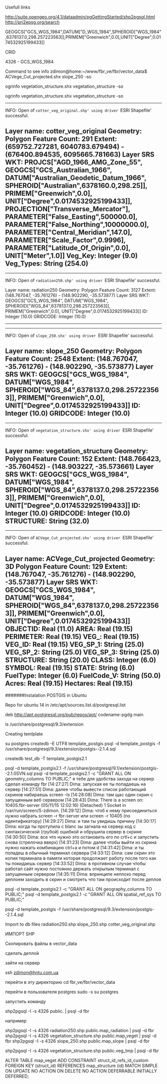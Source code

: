 
Usefull links

http://suite.opengeo.org/4.1/dataadmin/pgGettingStarted/shp2pgsql.html
http://prj2epsg.org/search


GEOGCS["GCS_WGS_1984",DATUM["D_WGS_1984",SPHEROID["WGS_1984",6378137.0,298.257223563]],PRIMEM["Greenwich",0.0],UNIT["Degree",0.0174532925199433]]

CRID

4326 - GCS_WGS_1984


Command to see info 
zdimon@home:~/www/fbr_ve/fbr/vector_data$ ACVege_Cut_projected.shx slope_250 -so

ogrinfo vegetation_structure.shx vegetation_structure -so

ogrinfo vegetation_structure.shx vegetation_structure -so


---------------------------------------------

INFO: Open of `cotter_veg_original.shp'
      using driver `ESRI Shapefile' successful.

Layer name: cotter_veg_original
Geometry: Polygon
Feature Count: 291
Extent: (659752.727281, 6040783.679494) - (676400.894535, 6095665.781663)
Layer SRS WKT:
PROJCS["AGD_1966_AMG_Zone_55",
    GEOGCS["GCS_Australian_1966",
        DATUM["Australian_Geodetic_Datum_1966",
            SPHEROID["Australian",6378160.0,298.25]],
        PRIMEM["Greenwich",0.0],
        UNIT["Degree",0.0174532925199433]],
    PROJECTION["Transverse_Mercator"],
    PARAMETER["False_Easting",500000.0],
    PARAMETER["False_Northing",10000000.0],
    PARAMETER["Central_Meridian",147.0],
    PARAMETER["Scale_Factor",0.9996],
    PARAMETER["Latitude_Of_Origin",0.0],
    UNIT["Meter",1.0]]
Veg_Key: Integer (9.0)
Veg_Types: String (254.0)
---------------------------------------------------



----------------------------------------------------
INFO: Open of `radiation250.shp'
      using driver `ESRI Shapefile' successful.

Layer name: radiation250
Geometry: Polygon
Feature Count: 3127
Extent: (148.767047, -35.761276) - (148.902290, -35.573877)
Layer SRS WKT:
GEOGCS["GCS_WGS_1984",
    DATUM["WGS_1984",
        SPHEROID["WGS_84",6378137.0,298.257223563]],
    PRIMEM["Greenwich",0.0],
    UNIT["Degree",0.0174532925199433]]
ID: Integer (10.0)
GRIDCODE: Integer (10.0)

-----------------------------------------------------


-------------------------------------------------------

INFO: Open of `slope_250.shx'
      using driver `ESRI Shapefile' successful.

Layer name: slope_250
Geometry: Polygon
Feature Count: 2548
Extent: (148.767047, -35.761276) - (148.902290, -35.573877)
Layer SRS WKT:
GEOGCS["GCS_WGS_1984",
    DATUM["WGS_1984",
        SPHEROID["WGS_84",6378137.0,298.257223563]],
    PRIMEM["Greenwich",0.0],
    UNIT["Degree",0.0174532925199433]]
ID: Integer (10.0)
GRIDCODE: Integer (10.0)
---------------------------------------------------------


--------------------------------------------------------
INFO: Open of `vegetation_structure.shx'
      using driver `ESRI Shapefile' successful.

Layer name: vegetation_structure
Geometry: Polygon
Feature Count: 152
Extent: (148.766423, -35.760452) - (148.903227, -35.573661)
Layer SRS WKT:
GEOGCS["GCS_WGS_1984",
    DATUM["WGS_1984",
        SPHEROID["WGS_84",6378137.0,298.257223563]],
    PRIMEM["Greenwich",0.0],
    UNIT["Degree",0.0174532925199433]]
ID: Integer (10.0)
GRIDCODE: Integer (10.0)
STRUCTURE: String (32.0)
----------------------------------------------------------




---------------------------------------------------------------
INFO: Open of `ACVege_Cut_projected.shx'
      using driver `ESRI Shapefile' successful.

Layer name: ACVege_Cut_projected
Geometry: 3D Polygon
Feature Count: 129
Extent: (148.767047, -35.761276) - (148.902290, -35.573877)
Layer SRS WKT:
GEOGCS["GCS_WGS_1984",
    DATUM["WGS_1984",
        SPHEROID["WGS_84",6378137.0,298.257223563]],
    PRIMEM["Greenwich",0.0],
    UNIT["Degree",0.0174532925199433]]
OBJECTID: Real (11.0)
AREA: Real (19.15)
PERIMETER: Real (19.15)
VEG_: Real (19.15)
VEG_ID: Real (19.15)
VEG_SP_1: String (25.0)
VEG_SP_2: String (25.0)
VEG_SP_3: String (25.0)
STRUCTURE: String (20.0)
CLASS: Integer (6.0)
SYMBOL: Real (19.15)
STATE: String (6.0)
FuelType: Integer (6.0)
FuelCode_V: String (50.0)
Acres: Real (19.15)
Hectares: Real (19.15)
-----------------------------------------------------------







#######Instalation POSTGIS in Ubuntu

Repo for ubuntu 14 in  /etc/apt/sources.list.d/postgresql.list

deb http://apt.postgresql.org/pub/repos/apt/ codename-pgdg main

ls /usr/share/postgresql/9.3/extension


Creating temlplate

su postgres
createdb -E UTF8 template_postgis
psql -d template_postgis -f /usr/share/postgresql/9.3/extension/postgis--2.1.4.sql

createdb test_db -T template_postgis2.1


psql -d template_postgis2.1 -f /usr/share/postgresql/9.1/extension/postgis--2.1.0SVN.sql
psql -d template_postgis2.1 -c "GRANT ALL ON geometry_columns TO PUBLIC;" я тебе для удобства захода на сервер сделал команду fbr
[14:27:27] Dima: запуская ее ты попадаешь на сервер
[14:27:51] Dima: далее чтобы вывести список работающий скринов набираешь screen -ls
[14:28:08] Dima: там щас один скрин с запущенным веб сервером
[14:28:43] Dima: There is a screen on:
	10405.fbr-server	(05/11/15 12:02:16)	(Detached)
1 Socket in /var/run/screen/S-zdimon.
[14:29:12] Dima: чтоб к нему присоединиться нужно набрать screen -r fbr-server или screen -r 10405 (по идентификатору)
[14:29:27] Dima: и там ты увидишь причину
[14:30:17] Dima: когда ты протупила с blanc зы загнала на сервер код с синтаксической (грубой) ошибкой и обрушила сервер в скрине
[14:30:50] Dima: все что нужно это остановить его по crtl+c и запустить снова (стрелочка вверх)
[14:31:23] Dima: далее чтобы выйти из скрина нужно нажать комбинацию ctrl+a и потом d
[14:31:42] Dima: и ты попадеш в обычный терминал сервера
[14:33:12] Dima: сам скрин это копия терминала в памяти которая продолжает работу после того как ты покидаешь сервер
[14:33:52] Dima: в противном случае чтобы работал сайт нужно постоянно держать открытым терминал с запущенным сервером
[14:35:11] Dima: впринципе неплохо перед деплоем заходить в скрин и смотреть что там происходит после деплоя

psql -d template_postgis2.1 -c "GRANT ALL ON geography_columns TO PUBLIC;"
psql -d template_postgis2.1 -c "GRANT ALL ON spatial_ref_sys TO PUBLIC;"

psql -d template_postgis -f /usr/share/postgresql/9.3/extension/postgis--2.1.4.sql




Import to db files
radiation250.shp
slope_250.shp
cotter_veg_original.shp


ИМПОРТ SHP

Скопировать файлы в vector_data

сделать деплой

зайти на сервер

ssh zdimon@hntu.com.ua

перейти в эту директорию cd fbr_ve/fbr/vector_data

перейти в пользователя postgres
sudo -s
su postgres

запустить команду

shp2pgsql -I -s 4326 <shape file>  public.<table name> | psql -d fbr

например

shp2pgsql -I -s 4326 radiation250.shp  public.map_radiation | psql -d fbr
shp2pgsql -I -s 4326 vegetation_structure.shp  public.map_veget | psql -d fbr
shp2pgsql -I -s 4326 slope_250.shp  public.map_slope | psql -d fbr





shp2pgsql -I -s 4326 vegetation_structure.shp  public.veg_tmp | psql -d fbr




ALTER TABLE map_veget
  ADD CONSTRAINT struct_id_refs_id_custom FOREIGN KEY (struct_id)
      REFERENCES map_structure (id) MATCH SIMPLE
      ON UPDATE NO ACTION ON DELETE NO ACTION DEFERRABLE INITIALLY DEFERRED;












